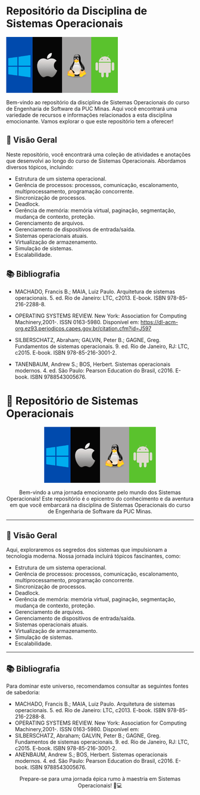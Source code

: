 # Repositório da Disciplina de Sistemas Operacionais

<img src="./assets/so.png" alt="Sistemas Operacionais" width="300"/>

Bem-vindo ao repositório da disciplina de Sistemas Operacionais do curso de Engenharia de Software da PUC Minas. Aqui você encontrará uma variedade de recursos e informações relacionados a esta disciplina emocionante. Vamos explorar o que este repositório tem a oferecer!

## 🚀 Visão Geral

Neste repositório, você encontrará uma coleção de atividades e anotações que desenvolvi ao longo do curso de Sistemas Operacionais. Abordamos diversos tópicos, incluindo:

- Estrutura de um sistema operacional.
- Gerência de processos: processos, comunicação, escalonamento, multiprocessamento, programação concorrente.
- Sincronização de processos.
- Deadlock.
- Gerência de memória: memória virtual, paginação, segmentação, mudança de contexto, proteção.
- Gerenciamento de arquivos.
- Gerenciamento de dispositivos de entrada/saída.
- Sistemas operacionais atuais.
- Virtualização de armazenamento.
- Simulação de sistemas.
- Escalabilidade.

## 📚 Bibliografia

- MACHADO, Francis B.; MAIA, Luiz Paulo. Arquitetura de sistemas operacionais. 5. ed. Rio de Janeiro: LTC, c2013. E-book. ISBN 978-85-216-2288-8.

- OPERATING SYSTEMS REVIEW. New York: Association for Computing Machinery,2001-. ISSN 0163-5980. Disponível em: <https://dl-acm-org.ez93.periodicos.capes.gov.br/citation.cfm?id=J597>

- SILBERSCHATZ, Abraham; GALVIN, Peter B.; GAGNE, Greg. Fundamentos de sistemas operacionais. 9. ed. Rio de Janeiro, RJ: LTC, c2015. E-book. ISBN 978-85-216-3001-2.

- TANENBAUM, Andrew S.; BOS, Herbert. Sistemas operacionais modernos. 4. ed. São Paulo: Pearson Education do Brasil, c2016. E-book. ISBN 9788543005676.

<!-- Título -->
<h1 align="left">🚀 Repositório de Sistemas Operacionais</h1>

<!-- Imagem -->
<p align="center">
  <img src="./assets/so.png" alt="Sistemas Operacionais" width="300"/>
</p>

<!-- Introdução -->
<p align="center">
  Bem-vindo a uma jornada emocionante pelo mundo dos Sistemas Operacionais! Este repositório é o epicentro do conhecimento e da aventura em que você embarcará na disciplina de Sistemas Operacionais do curso de Engenharia de Software da PUC Minas.
</p>

<!-- Divisória -->
<hr>

<!-- 🚀 Visão Geral -->
<h2 align="left">🚀 Visão Geral</h2>

<p align="left">
  Aqui, exploraremos os segredos dos sistemas que impulsionam a tecnologia moderna. Nossa jornada incluirá tópicos fascinantes, como:
</p>

<!-- Lista de Tópicos -->
<ul align="left">
  <li>Estrutura de um sistema operacional.</li>
  <li>Gerência de processos: processos, comunicação, escalonamento, multiprocessamento, programação concorrente.</li>
  <li>Sincronização de processos.</li>
  <li>Deadlock.</li>
  <li>Gerência de memória: memória virtual, paginação, segmentação, mudança de contexto, proteção.</li>
  <li>Gerenciamento de arquivos.</li>
  <li>Gerenciamento de dispositivos de entrada/saída.</li>
  <li>Sistemas operacionais atuais.</li>
  <li>Virtualização de armazenamento.</li>
  <li>Simulação de sistemas.</li>
  <li>Escalabilidade.</li>
</ul>

<!-- Divisória -->
<hr>

<!-- 📚 Bibliografia -->
<h2 align="left">📚 Bibliografia</h2>

<p align="left">
  Para dominar este universo, recomendamos consultar as seguintes fontes de sabedoria:
</p>

<!-- Lista de Livros -->
<ul align="left">
  <li>
MACHADO, Francis B.; MAIA, Luiz Paulo. Arquitetura de sistemas operacionais. 5. ed. Rio de Janeiro: LTC, c2013. E-book. ISBN 978-85-216-2288-8.

  </li>

 <li>
OPERATING SYSTEMS REVIEW. New York: Association for Computing Machinery,2001-. ISSN 0163-5980. Disponível em: <https://dl-acm-org.ez93.periodicos.capes.gov.br/citation.cfm?id=J597></li>

 <li>
SILBERSCHATZ, Abraham; GALVIN, Peter B.; GAGNE, Greg. Fundamentos de sistemas operacionais. 9. ed. Rio de Janeiro, RJ: LTC, c2015. E-book. ISBN 978-85-216-3001-2.
</li>
 <li>
ANENBAUM, Andrew S.; BOS, Herbert. Sistemas operacionais modernos. 4. ed. São Paulo: Pearson Education do Brasil, c2016. E-book. ISBN 9788543005676.
</li>
</ul>

<!-- Rodapé Criativo -->
<p align="center">
  Prepare-se para uma jornada épica rumo à maestria em Sistemas Operacionais! 🚀💻
</p>
